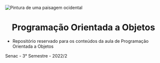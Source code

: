 
![Pintura de uma paisagem ocidental](https://i.imgur.com/pCHWN3m.jpg)
<h1 align="center"> Programação Orientada a Objetos </h1>

- Repositório reservado para os conteúdos da aula de Programação Orientada a Objetos

Senac - 3° Semestre - 2022/2

